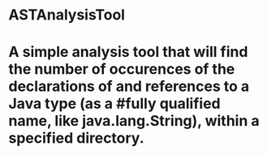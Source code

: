 # ASTAnalysisTool

# A simple analysis tool that will find the number of occurences of the declarations of and references to a Java type (as a #fully qualified name, like java.lang.String), within a specified directory.
